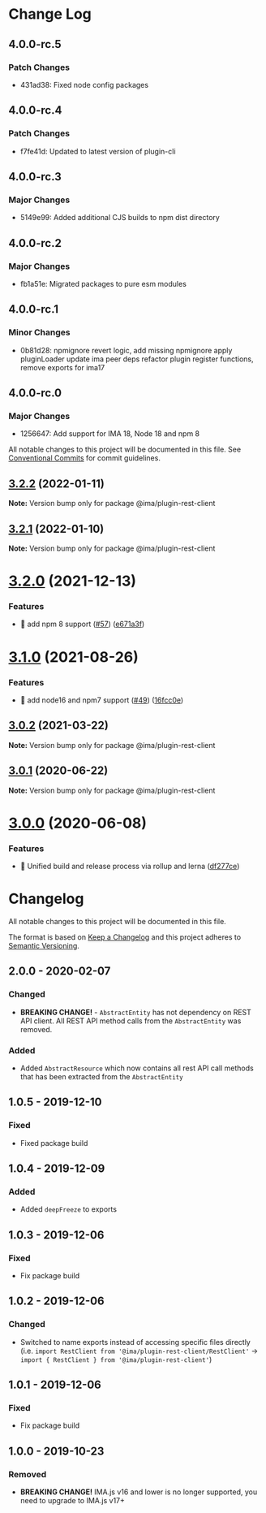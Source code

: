 # Change Log

## 4.0.0-rc.5

### Patch Changes

- 431ad38: Fixed node config packages

## 4.0.0-rc.4

### Patch Changes

- f7fe41d: Updated to latest version of plugin-cli

## 4.0.0-rc.3

### Major Changes

- 5149e99: Added additional CJS builds to npm dist directory

## 4.0.0-rc.2

### Major Changes

- fb1a51e: Migrated packages to pure esm modules

## 4.0.0-rc.1

### Minor Changes

- 0b81d28: npmignore revert logic, add missing npmignore
  apply pluginLoader
  update ima peer deps
  refactor plugin register functions, remove exports for ima17

## 4.0.0-rc.0

### Major Changes

- 1256647: Add support for IMA 18, Node 18 and npm 8

All notable changes to this project will be documented in this file.
See [Conventional Commits](https://conventionalcommits.org) for commit guidelines.

## [3.2.2](https://github.com/seznam/IMA.js-plugins/compare/@ima/plugin-rest-client@3.2.1...@ima/plugin-rest-client@3.2.2) (2022-01-11)

**Note:** Version bump only for package @ima/plugin-rest-client

## [3.2.1](https://github.com/seznam/IMA.js-plugins/compare/@ima/plugin-rest-client@3.2.0...@ima/plugin-rest-client@3.2.1) (2022-01-10)

**Note:** Version bump only for package @ima/plugin-rest-client

# [3.2.0](https://github.com/seznam/IMA.js-plugins/compare/@ima/plugin-rest-client@3.1.0...@ima/plugin-rest-client@3.2.0) (2021-12-13)

### Features

- 🎸 add npm 8 support ([#57](https://github.com/seznam/IMA.js-plugins/issues/57)) ([e671a3f](https://github.com/seznam/IMA.js-plugins/commit/e671a3fb8d87c39c2da43339782fdca4bf78375d))

# [3.1.0](https://github.com/seznam/IMA.js-plugins/compare/@ima/plugin-rest-client@3.0.2...@ima/plugin-rest-client@3.1.0) (2021-08-26)

### Features

- 🎸 add node16 and npm7 support ([#49](https://github.com/seznam/IMA.js-plugins/issues/49)) ([16fcc0e](https://github.com/seznam/IMA.js-plugins/commit/16fcc0eab73da5651171d110100e5a5ec9cbdcf1))

## [3.0.2](https://github.com/seznam/IMA.js-plugins/compare/@ima/plugin-rest-client@3.0.1...@ima/plugin-rest-client@3.0.2) (2021-03-22)

**Note:** Version bump only for package @ima/plugin-rest-client

## [3.0.1](https://github.com/seznam/IMA.js-plugins/compare/@ima/plugin-rest-client@3.0.0...@ima/plugin-rest-client@3.0.1) (2020-06-22)

**Note:** Version bump only for package @ima/plugin-rest-client

# [3.0.0](https://github.com/seznam/IMA.js-plugins/compare/@ima/plugin-rest-client@2.0.0...@ima/plugin-rest-client@3.0.0) (2020-06-08)

### Features

- 🎸 Unified build and release process via rollup and lerna ([df277ce](https://github.com/seznam/IMA.js-plugins/commit/df277ce5bae0cacc9c5b4d6957bdc786ac9cf571))

# Changelog

All notable changes to this project will be documented in this file.

The format is based on [Keep a Changelog](http://keepachangelog.com/en/1.0.0/)
and this project adheres to [Semantic Versioning](http://semver.org/spec/v2.0.0.html).

## 2.0.0 - 2020-02-07

### Changed

- **BREAKING CHANGE!** - `AbstractEntity` has not dependency on REST API client. All REST API method calls from the `AbstractEntity` was removed.

### Added

- Added `AbstractResource` which now contains all rest API call methods that has been extracted from the `AbstractEntity`

## 1.0.5 - 2019-12-10

### Fixed

- Fixed package build

## 1.0.4 - 2019-12-09

### Added

- Added `deepFreeze` to exports

## 1.0.3 - 2019-12-06

### Fixed

- Fix package build

## 1.0.2 - 2019-12-06

### Changed

- Switched to name exports instead of accessing specific files directly (i.e. `import RestClient from '@ima/plugin-rest-client/RestClient'` -> `import { RestClient } from '@ima/plugin-rest-client'`)

## 1.0.1 - 2019-12-06

### Fixed

- Fix package build

## 1.0.0 - 2019-10-23

### Removed

- **BREAKING CHANGE!** IMA.js v16 and lower is no longer supported, you need to upgrade to IMA.js v17+
